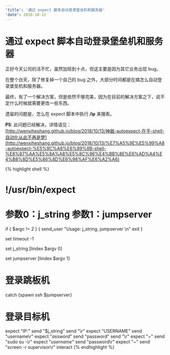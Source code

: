 ```yaml
---
'title': '通过 expect 脚本自动登录堡垒机和服务器'
'date': 2018-10-12
---
```

# 通过 expect 脚本自动登录堡垒机和服务器

正好今天公司的活不忙，虽然加班到十点，但这主要是因为其它业务出现 bug。

在整个白天，除了修复掉一个自己的 bug 之外，大部分时间都是在搞怎么自动登录堡垒机和服务器。

最终，有了一个解决方案，但是依然不够完美，因为在目前的解决方案之下，说不定什么时候就需要更改一些东西。

遗留的问题是，怎么在 expect 脚本中执行 **/ip** 来搜索。

**PS**: 此问题已经解决，详情请见：[http://wenxiheshang.github.io/blog/2018/10/13/神器-autoexpect-在手-shell-自动化从此不再是梦](http://wenxiheshang.github.io/blog/2018/10/13/%E7%A5%9E%E5%99%A8-autoexpect-%E5%9C%A8%E6%89%8B-shell-%E8%87%AA%E5%8A%A8%E5%8C%96%E4%BB%8E%E6%AD%A4%E4%B8%8D%E5%86%8D%E6%98%AF%E6%A2%A6)



{% highlight shell %}
# !/usr/bin/expect
# 参数0：j\_string  参数1：jumpserver

if { $argc != 2 } {
	send_user "Usage:  j_string, jumpserver \n"
	exit
}

set timeout -1


set j\_string [lindex $argv 0]

set jumpserver [lindex $argv 1]

# 登录跳板机
catch {spawn ssh $jumpserver}

# 登录目标机
expect "IP:"
send "$j\_string"
send "\r"
expect "USERNAME"
send "username\r"
expect "*assword*"
send "password"
send "\r"
expect "*\~*"
send "sudo su -\r"
expect "*username*"
send "password\r"
expect "*\~*"
send "screen -r supervisor\r"
interact
{% endhighlight %}

